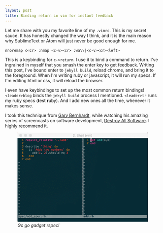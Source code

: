 ```yaml
---
layout: post
title: Binding return in vim for instant feedback
---
```


Let me share with you my favorite line of my `.vimrc`. This is my secret
sauce. It has honestly changed the way I think, and it is the main
reason why SublimeText or Atom will just never be good enough for me.

```
nnoremap c<cr> :nmap <c-v><cr> :wa\\|<c-v><cr><left>
```

This is a keybinding for `c->return`. I use it to bind a command to
return. I've ingrained in myself that you smash the enter key to get
feedback. Writing this post, I've bound enter to `jekyll build`, reload
chrome, and bring it to the foreground. When I'm writing ruby or
javascript, it will run my specs. If I'm editing html or css, it will
reload the browser.

I even have keybindings to set up the most common return bindings!
`<leader>blog` binds the `jekyll build` process I mentioned.
`<leader>tr` runs my ruby specs (**t**est **r**uby). And I add new ones
all the time, whenever it makes sense.

I took this technique from [Gary Bernhardt][@garybernhardt], while
watching his amazing series of screencasts on software development,
[Destroy All Software][DAS]. I highly recommend it.

<figure>
  <img title="instant spec feedback" alt="instant spec feedback" src="/img/vim_instant_feedback.gif">
  <figcaption><em>Go go gadget rspec!</em></figcaption>
</figure>


[@garybernhardt]: https://twitter.com/garybernhardt
[DAS]: https://www.destroyallsoftware.com/screencasts
